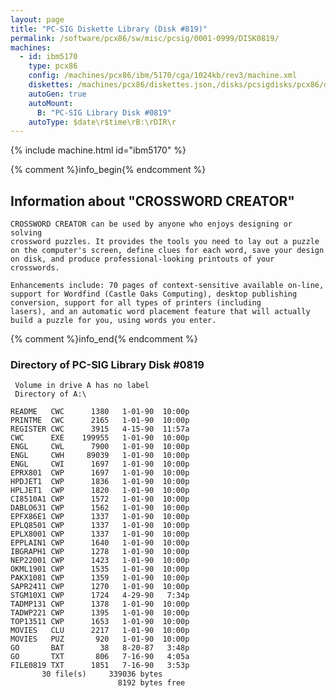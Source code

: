 ```yaml
---
layout: page
title: "PC-SIG Diskette Library (Disk #819)"
permalink: /software/pcx86/sw/misc/pcsig/0001-0999/DISK0819/
machines:
  - id: ibm5170
    type: pcx86
    config: /machines/pcx86/ibm/5170/cga/1024kb/rev3/machine.xml
    diskettes: /machines/pcx86/diskettes.json,/disks/pcsigdisks/pcx86/diskettes.json
    autoGen: true
    autoMount:
      B: "PC-SIG Library Disk #0819"
    autoType: $date\r$time\rB:\rDIR\r
---
```


{% include machine.html id="ibm5170" %}

{% comment %}info_begin{% endcomment %}

## Information about "CROSSWORD CREATOR"

    CROSSWORD CREATOR can be used by anyone who enjoys designing or solving
    crossword puzzles. It provides the tools you need to lay out a puzzle
    on the computer's screen, define clues for each word, save your design
    on disk, and produce professional-looking printouts of your crosswords.
    
    Enhancements include: 70 pages of context-sensitive available on-line,
    support for Wordfind (Castle Oaks Computing), desktop publishing
    conversion, support for all types of printers (including
    lasers), and an automatic word placement feature that will actually
    build a puzzle for you, using words you enter.
{% comment %}info_end{% endcomment %}


### Directory of PC-SIG Library Disk #0819

     Volume in drive A has no label
     Directory of A:\

    README   CWC      1380   1-01-90  10:00p
    PRINTME  CWC      2165   1-01-90  10:00p
    REGISTER CWC      3915   4-15-90  11:57a
    CWC      EXE    199955   1-01-90  10:00p
    ENGL     CWL      7900   1-01-90  10:00p
    ENGL     CWH     89039   1-01-90  10:00p
    ENGL     CWI      1697   1-01-90  10:00p
    EPRX801  CWP      1697   1-01-90  10:00p
    HPDJET1  CWP      1836   1-01-90  10:00p
    HPLJET1  CWP      1820   1-01-90  10:00p
    CI8510A1 CWP      1572   1-01-90  10:00p
    DABLO631 CWP      1562   1-01-90  10:00p
    EPFX86E1 CWP      1337   1-01-90  10:00p
    EPLQ8501 CWP      1337   1-01-90  10:00p
    EPLX8001 CWP      1337   1-01-90  10:00p
    EPPLAIN1 CWP      1640   1-01-90  10:00p
    IBGRAPH1 CWP      1278   1-01-90  10:00p
    NEP22001 CWP      1423   1-01-90  10:00p
    OKML1901 CWP      1535   1-01-90  10:00p
    PAKX1081 CWP      1359   1-01-90  10:00p
    SAPR2411 CWP      1270   1-01-90  10:00p
    STGM10X1 CWP      1724   4-29-90   7:34p
    TADMP131 CWP      1378   1-01-90  10:00p
    TADWP221 CWP      1395   1-01-90  10:00p
    TOP13511 CWP      1653   1-01-90  10:00p
    MOVIES   CLU      2217   1-01-90  10:00p
    MOVIES   PUZ       920   1-01-90  10:00p
    GO       BAT        38   8-20-87   3:48p
    GO       TXT       806   7-16-90   4:05a
    FILE0819 TXT      1851   7-16-90   3:53p
           30 file(s)     339036 bytes
                            8192 bytes free
